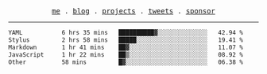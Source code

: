 <p align="center">
  <samp>
    <a href="https://everfu.org">me</a> .
    <a href="https://everfu.org/blog">blog</a> .
    <a href="https://everfu.org/github">projects</a> .
    <a href="https://twitter.com/everfu8">tweets</a> .
    <a href="https://everfu.org/sponsor">sponsor</a>
  </samp>
</p>

---

<!--START_SECTION:waka-->

```txt
YAML           6 hrs 35 mins   ██████████▓░░░░░░░░░░░░░░   42.94 %
Stylus         2 hrs 58 mins   █████░░░░░░░░░░░░░░░░░░░░   19.41 %
Markdown       1 hr 41 mins    ██▓░░░░░░░░░░░░░░░░░░░░░░   11.07 %
JavaScript     1 hr 22 mins    ██▒░░░░░░░░░░░░░░░░░░░░░░   08.92 %
Other          58 mins         █▓░░░░░░░░░░░░░░░░░░░░░░░   06.38 %
```

<!--END_SECTION:waka-->

